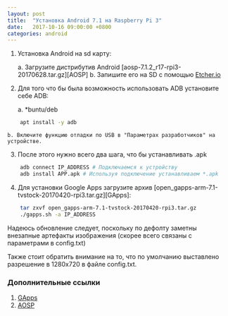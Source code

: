 ```yaml
---
layout: post
title:  "Установка Android 7.1 на Raspberry Pi 3"
date:   2017-10-16 09:00:00 +0800
categories: android
---
```


1. Установка Android на sd карту:

	a. Загрузите дистрибутив Android [aosp-7.1.2_r17-rpi3-20170628.tar.gz][AOSP]
	b. Запишите его на SD с помощью [Etcher.io](https://etcher.io)

2. Для того что бы была возможность использовать ADB установите себе ADB:

	a. *buntu/deb
```sh
	apt install -y adb
```
	b. Включите функцию отладки по USB в "Параметрах разработчиков" на устройстве.

3. После этого нужно всего два шага, что бы устанавливать .apk
```sh
	adb connect IP_ADDRESS # Подключаемся к устройству
	adb install APP.apk # Используя подключение устанавливаем *.apk
```

4. Для установки Google Apps загрузите архив [open_gapps-arm-7.1-tvstock-20170420-rpi3.tar.gz][GApps]:
```sh
	tar zxvf open_gapps-arm-7.1-tvstock-20170420-rpi3.tar.gz
	./gapps.sh -a IP_ADDRESS
```

Надеюсь обновление следует, поскольку по дефолту заметны внезапные артефакты изображения (скорее всего связаны с параметрами в config.txt)

Также стоит обратить внимание на то, что по умолчанию выставлено разрешение в 1280х720 в файле config.txt.

### Дополнительные ссылки

1. [GApps](https://files.ime.moe/Android/Raspberry.Pi.3/open_gapps-arm-7.1-tvstock-20170420-rpi3.tar.gz)
2. [AOSP](https://files.ime.moe/Android/Raspberry.Pi.3/aosp-7.1.2_r17-rpi3-20170628.tar.gz)
